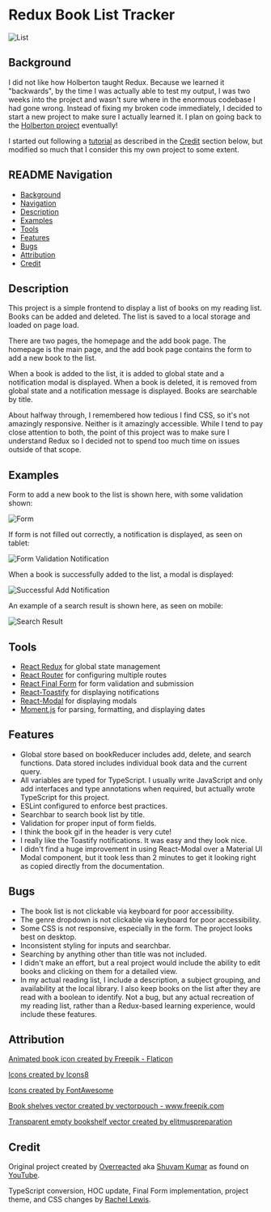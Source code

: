 # Redux Book List Tracker

![List](https://github.com/RLewis11769/book_tracker-redux/blob/main/project_docs/book-list.png)

## Background

I did not like how Holberton taught Redux. Because we learned it "backwards", by the time I was actually able to test my output, I was two weeks into the project and wasn't sure where in the enormous codebase I had gone wrong. Instead of fixing my broken code immediately, I decided to start a new project to make sure I actually learned it. I plan on going back to the [Holberton project](https://github.com/RLewis11769/holbertonschool-web_react/tree/main/0x04-react_redux_connectors_and_providers) eventually!

I started out following a [tutorial](https://www.youtube.com/watch?v=q6LNf3QzgXQ) as described in the [Credit](#credit) section below, but modified so much that I consider this my own project to some extent.

## README Navigation

- [Background](#background)
- [Navigation](#readme-navigation)
- [Description](#description)
- [Examples](#examples)
- [Tools](#tools)
- [Features](#features)
- [Bugs](#bugs)
- [Attribution](#attribution)
- [Credit](#credit)

## Description

This project is a simple frontend to display a list of books on my reading list. Books can be added and deleted. The list is saved to a local storage and loaded on page load.

There are two pages, the homepage and the add book page. The homepage is the main page, and the add book page contains the form to add a new book to the list.

When a book is added to the list, it is added to global state and a notification modal is displayed. When a book is deleted, it is removed from global state and a notification message is displayed. Books are searchable by title.

About halfway through, I remembered how tedious I find CSS, so it's not amazingly responsive. Neither is it amazingly accessible. While I tend to pay close attention to both, the point of this project was to make sure I understand Redux so I decided not to spend too much time on issues outside of that scope.

## Examples

Form to add a new book to the list is shown here, with some validation shown:

![Form](https://github.com/RLewis11769/book_tracker-redux/blob/main/project_docs/add-form.png)

If form is not filled out correctly, a notification is displayed, as seen on tablet:

![Form Validation Notification](https://github.com/RLewis11769/book_tracker-redux/blob/main/project_docs/form-validation.png)

When a book is successfully added to the list, a modal is displayed:

![Successful Add Notification](https://github.com/RLewis11769/book_tracker-redux/blob/main/project_docs/success-modal.png)

An example of a search result is shown here, as seen on mobile:

![Search Result](https://github.com/RLewis11769/book_tracker-redux/blob/main/project_docs/search-mobile.png)

## Tools

- [React Redux](https://react-redux.js.org/) for global state management
- [React Router](https://reactrouter.com/docs/en/v6/getting-started/overview) for configuring multiple routes
- [React Final Form](https://final-form.org/react) for form validation and submission
- [React-Toastify](https://fkhadra.github.io/react-toastify/introduction) for displaying notifications
- [React-Modal](https://www.npmjs.com/package/react-modal) for displaying modals
- [Moment.js](https://momentjs.com/) for parsing, formatting, and displaying dates

## Features

- Global store based on bookReducer includes add, delete, and search functions. Data stored includes individual book data and the current query.
- All variables are typed for TypeScript. I usually write JavaScript and only add interfaces and type annotations when required, but actually wrote TypeScript for this project.
- ESLint configured to enforce best practices.
- Searchbar to search book list by title.
- Validation for proper input of form fields.
- I think the book gif in the header is very cute!
- I really like the Toastify notifications. It was easy and they look nice.
- I didn't find a huge improvement in using React-Modal over a Material UI Modal component, but it took less than 2 minutes to get it looking right as copied directly from the documentation.

## Bugs

- The book list is not clickable via keyboard for poor accessibility.
- The genre dropdown is not clickable via keyboard for poor accessibility.
- Some CSS is not responsive, especially in the form. The project looks best on desktop.
- Inconsistent styling for inputs and searchbar.
- Searching by anything other than title was not included.
- I didn't make an effort, but a real project would include the ability to edit books and clicking on them for a detailed view.
- In my actual reading list, I include a description, a subject grouping, and availability at the local library. I also keep books on the list after they are read with a boolean to identify. Not a bug, but any actual recreation of my reading list, rather than a Redux-based learning experience, would include these features.

## Attribution

<a target="_blank" rel="noreferrer"
href="https://www.flaticon.com/free-animated-icons/book"
title="book animated icon">Animated book icon created by Freepik - Flaticon</a>

<a target="_blank" rel="noreferrer"
href="https://icons8.com"
title="icons">Icons created by Icons8</a>

<a target="_blank" rel="noreferrer"
href="https://fontawesome.com/"
title="icons">Icons created by FontAwesome</a>

<a href="https://www.freepik.com/vectors/book-shelves">Book shelves vector created by vectorpouch - www.freepik.com</a>

<a href="https://elitmuspreparation.com/wp-content/uploads/2022/04/bookshelf-clipart-transparent-background-3.png">Transparent empty bookshelf vector created by elitmuspreparation</a>

## Credit

Original project created by [Overreacted](https://www.youtube.com/channel/UCGaLuxNAi6WfLZ7uW-FkRLA) aka [Shuvam Kumar](https://github.com/shuvamk) as found on [YouTube](https://www.youtube.com/watch?v=q6LNf3QzgXQ).

TypeScript conversion, HOC update, Final Form implementation, project theme, and CSS changes by [Rachel Lewis](https://github.com/RLewis11769).
